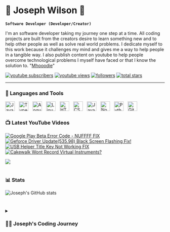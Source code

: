 # 🎸 Joseph Wilson 🎸

**`Software Developer (Developer/Creator)`**

I'm an software developer taking my journey one step at a time. All coding projects are built from the creators desire to learn something new and to help other people as well as solve real world problems. I dedicate myself to this work because it challenges my mind and gives me a way to help people in a tangible way. I also publish content on youtube to help people overcome technological problems I myself have faced or that I know the solution to.  "[Mhooodie][youtube]" 

   <p align="left">
      <a href="https://www.youtube.com/c/Mhooodie?sub_confirmation=1">
         <img alt="youtube subscribers" title="Subscribe to my YouTube channel" src="https://custom-icon-badges.demolab.com/youtube/channel/subscribers/UCbuGIZ-AqNbYOoQi5IK9dsQ?color=%23E05D44&label=SUBSCRIBE&logo=video&logoColor=white&style=for-the-badge&labelColor=CE4630"/></a> 
      <a href="https://www.youtube.com/c/Mhooodie">
         <img alt="youtube views" title="YouTube views" src="https://custom-icon-badges.demolab.com/youtube/channel/views/UCbuGIZ-AqNbYOoQi5IK9dsQ?color=%23E1AD0E&logo=eye&logoColor=white&style=for-the-badge&labelColor=C79600"/></a> 
      <a href="https://github.com/Mhooodie?tab=followers">
         <img alt="followers" title="Follow me on Github" src="https://custom-icon-badges.demolab.com/github/followers/Mhooodie?color=236ad3&labelColor=1155ba&style=for-the-badge&logo=person-add&label=Follow&logoColor=white"/></a>
      <a href="https://github.com/Mhooodie?tab=repositories&sort=stargazers">
         <img alt="total stars" title="Total stars on GitHub" src="https://custom-icon-badges.demolab.com/github/stars/Mhooodie?color=55960c&style=for-the-badge&labelColor=488207&logo=star"/></a>
   </p>

---

### 🧰 Languages and Tools

<img align="left" alt="Java" width="30px" style="padding-right:10px;" src="https://cdn.jsdelivr.net/gh/devicons/devicon/icons/java/java-original.svg"/>
<img align="left" alt="TypeScript" width="30px" style="padding-right:10px;" src="https://cdn.jsdelivr.net/gh/devicons/devicon/icons/typescript/typescript-plain.svg" />
<img align="left" alt="Angular" width="30px" style="padding-right:10px;" src="https://cdn.jsdelivr.net/gh/devicons/devicon/icons/angularjs/angularjs-plain.svg" />
<img align="left" alt="Linux" width="30px" style="padding-right:10px;" src="https://cdn.jsdelivr.net/gh/devicons/devicon/icons/linux/linux-original.svg" />
<img align="left" alt="HTML" width="30px" style="padding-right:10px;" src="https://cdn.jsdelivr.net/gh/devicons/devicon/icons/html5/html5-plain.svg" />
<img align="left" alt="CSS" width="30px" style="padding-right:10px;" src="https://cdn.jsdelivr.net/gh/devicons/devicon/icons/css3/css3-plain.svg" />
<img align="left" alt="JavaScript" width="30px" style="padding-right:10px;" src="https://cdn.jsdelivr.net/gh/devicons/devicon/icons/javascript/javascript-plain.svg" />
<img align="left" alt="NodeJS" width="30px" style="padding-right:10px;" src="https://cdn.jsdelivr.net/gh/devicons/devicon/icons/nodejs/nodejs-original.svg" />
<img align="left" alt="Python" width="30px" style="padding-right:10px;" src="https://cdn.jsdelivr.net/gh/devicons/devicon/icons/python/python-plain.svg" />
<img align="left" alt="GitHub" width="30px" style="padding-right:10px;" src="https://cdn.jsdelivr.net/gh/devicons/devicon/icons/github/github-original.svg" />
<br />

#

### 📺 Latest YouTube Videos

<!-- BEGIN YOUTUBE-CARDS -->
[![Google Play Beta Error Code - NUFFFF *FIX*](https://ytcards.demolab.com/?id=TAxMEbuP1aI&title=Google+Play+Beta+Error+Code+-+NUFFFF+*FIX*&lang=en&timestamp=1707836432&background_color=%230d1117&title_color=%23ffffff&stats_color=%23dedede&max_title_lines=1&width=250&border_radius=5&duration=395 "Google Play Beta Error Code - NUFFFF *FIX*")](https://www.youtube.com/watch?v=TAxMEbuP1aI)
[![Geforce Driver Update(535.98) Black Screen Flashing Fix!](https://ytcards.demolab.com/?id=Vibchv1xfSw&title=Geforce+Driver+Update(535.98)+Black+Screen+Flashing+Fix!&lang=en&timestamp=1707058821&background_color=%230d1117&title_color=%23ffffff&stats_color=%23dedede&max_title_lines=1&width=250&border_radius=5&duration=32 "Geforce Driver Update(535.98) Black Screen Flashing Fix!")](https://www.youtube.com/watch?v=Vibchv1xfSw)
[![USB Helper Title Key Not Working *FIX*](https://ytcards.demolab.com/?id=D9091XfEy0M&title=USB+Helper+Title+Key+Not+Working+*FIX*&lang=en&timestamp=1706360421&background_color=%230d1117&title_color=%23ffffff&stats_color=%23dedede&max_title_lines=1&width=250&border_radius=5&duration=55 "USB Helper Title Key Not Working *FIX*")](https://www.youtube.com/watch?v=D9091XfEy0M)
[![Cakewalk Wont Record Virtual Instruments?](https://ytcards.demolab.com/?id=cNEjbMigFt4&title=Cakewalk+Wont+Record+Virtual+Instruments?&lang=en&timestamp=1706101240&background_color=%230d1117&title_color=%23ffffff&stats_color=%23dedede&max_title_lines=1&width=250&border_radius=5&duration=33 "Cakewalk Wont Record Virtual Instruments?")](https://www.youtube.com/watch?v=cNEjbMigFt4)
<!-- END YOUTUBE-CARDS -->

[<img src="https://custom-icon-badges.demolab.com/badge/-Subscribe%20For%20More-red?style=for-the-badge&logo=video&logoColor=white"/>](https://www.youtube.com/c/fknight?sub_confirmation=1)

#

### 📊 Stats

![Joseph's GitHub stats](https://github-readme-stats.vercel.app/api?username=Mhooodie&show_icons=true&theme=gruvbox)

<!-- ![GitHub Streak](https://streak-stats.demolab.com?user=ForrestKnight&theme=gruvbox&border_radius=4.5) -->

#

<details>
 <summary><h3>👨‍💻 Joseph's Coding Journey</h3></summary>
   ADD CODING JOURNEY HERE

[youtube]: https://youtube.com/Mhooodie
